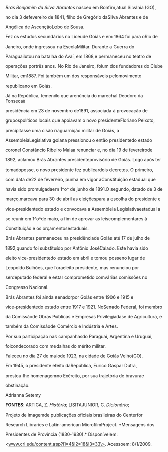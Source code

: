 

*Brás Benjamim da Silva Abrantes* nasceu em Bonfim,atual Silvânia (GO),

no dia 3 defevereiro de 1841, filho de Gregório daSilva Abrantes e de

Angélica de AscençãoLobo de Sousa.



Fez os estudos secundários no Liceude Goiás e em 1864 foi para oRio de

Janeiro, onde ingressou na EscolaMilitar. Durante a Guerra do

Paraguailutou na batalha do Avaí, em 1868,e permaneceu no teatro de

operações portrês anos. No Rio de Janeiro, foium dos fundadores do Clube

Militar, em1887. Foi também um dos responsáveis pelomovimento

republicano em Goiás.



Já na República, temendo que arenúncia do marechal Deodoro da Fonsecaà

presidência em 23 de novembro de1891, associada à provocação de

grupospolíticos locais que apoiavam o novo presidenteFloriano Peixoto,

precipitasse uma cisão naguarnição militar de Goiás, a

AssembleiaLegislativa goiana pressionou o então presidentedo estado

coronel Constâncio Ribeiro Maiaa renunciar e, no dia 19 de fevereirode

1892, aclamou Brás Abrantes presidenteprovisório de Goiás. Logo após ter

tomadoposse, o novo presidente fez publicardois decretos. O primeiro,

com data de22 de fevereiro, punha em vigor aConstituição estadual que

havia sido promulgadaem 1^o^ de junho de 1891.O segundo, datado de 3 de

março,marcava para 30 de abril as eleiçõespara a escolha do presidente e

vice-presidentedo estado e convocava a Assembleia Legislativaestadual a

se reunir em 1^o^de maio, a fim de aprovar as leiscomplementares à

Constituição e os orçamentosestaduais.



Brás Abrantes permaneceu na presidênciade Goiás até 17 de julho de

1892,quando foi substituído por Antônio JoséCaiado. Este havia sido

eleito vice-presidentedo estado em abril e tomou posseno lugar de

Leopoldo Bulhões, que foraeleito presidente, mas renunciou por

serdeputado federal e estar comprometido comvárias comissões no

Congresso Nacional.



Brás Abrantes foi ainda senadorpor Goiás entre 1906 e 1915 e

vice-presidentedo estado entre 1917 e 1921. NoSenado Federal, foi membro

da Comissãode Obras Públicas e Empresas Privilegiadase de Agricultura, e

também da Comissãode Comércio e Indústria e Artes.



Por sua participação nas campanhasdo Paraguai, Argentina e Uruguai,

foicondecorado com medalhas do mérito militar.



Faleceu no dia 27 de maiode 1923, na cidade de Goiás Velho(GO).



Em 1945, o presidente eleito daRepública, Eurico Gaspar Dutra,

prestou-lhe homenagemno Exército, por sua trajetória de bravurae

obstinação.



Adrianna Setemy



**FONTES**: ARTIGA, Z. *História*; LISITAJUNIOR, C. *Dicionário*;

Projeto de imagemde publicações oficiais brasileiras do Centerfor

Research Libraries e Latin-american MicrofilmProject. *Mensagens dos

Presidentes de Província (1830-1930).* Disponívelem:

\<www.crl.edu/content.asp?l1=4&l2=18&l3=33\>. Acessoem: 8/1/2009.

